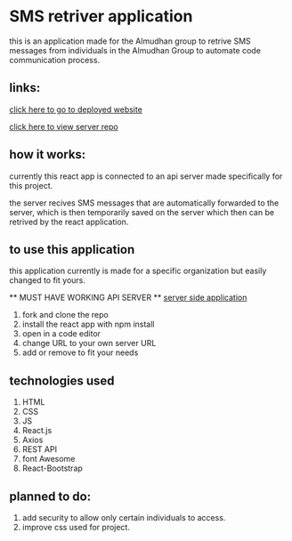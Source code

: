 # SMS retriver application
this is an application made for the Almudhan group to retrive SMS messages from individuals in the Almudhan Group to automate code communication process. 

## links:

[click here to go to deployed website](https://hamjahb.github.io/sms-to-web-react-app-2025-update/)

[click here to view server repo](https://github.com/hamjahb/API-text-forwarder)

## how it works:
currently this react app is connected to an api server made specifically for this project. 

the server recives SMS messages that are automatically forwarded to the server, which is then temporarily saved on the server which then can be retrived by the react application.

## to use this application
this application currently is made for a specific organization but easily changed to fit yours.

** MUST HAVE WORKING API SERVER **
[server side application](https://github.com/hamjahb/API-text-forwarder)

1. fork and clone the repo
2. install the react app with npm install
3. open in a code editor 
4. change URL to your own server URL
5. add or remove to fit your needs

## technologies used
1. HTML
2. CSS
3. JS
4. React.js
5. Axios
6. REST API
7. font Awesome
8. React-Bootstrap

## planned to do:
1. add security to allow only certain individuals to access.
2. improve css used for project.


